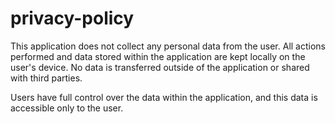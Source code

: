 # privacy-policy

This application does not collect any personal data from the user. All actions performed and data stored within the application are kept locally on the user's device. No data is transferred outside of the application or shared with third parties.

Users have full control over the data within the application, and this data is accessible only to the user.
